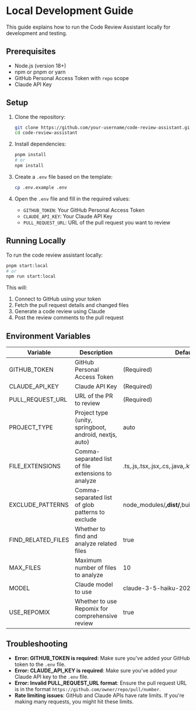 # Local Development Guide

This guide explains how to run the Code Review Assistant locally for development and testing.

## Prerequisites

- Node.js (version 18+)
- npm or pnpm or yarn
- GitHub Personal Access Token with `repo` scope
- Claude API Key

## Setup

1. Clone the repository:
   ```bash
   git clone https://github.com/your-username/code-review-assistant.git
   cd code-review-assistant
   ```

2. Install dependencies:
   ```bash
   pnpm install
   # or
   npm install
   ```

3. Create a `.env` file based on the template:
   ```bash
   cp .env.example .env
   ```

4. Open the `.env` file and fill in the required values:
   - `GITHUB_TOKEN`: Your GitHub Personal Access Token
   - `CLAUDE_API_KEY`: Your Claude API Key
   - `PULL_REQUEST_URL`: URL of the pull request you want to review

## Running Locally

To run the code review assistant locally:

```bash
pnpm start:local
# or
npm run start:local
```

This will:
1. Connect to GitHub using your token
2. Fetch the pull request details and changed files
3. Generate a code review using Claude
4. Post the review comments to the pull request

## Environment Variables

| Variable | Description | Default |
|----------|-------------|---------|
| GITHUB_TOKEN | GitHub Personal Access Token | (Required) |
| CLAUDE_API_KEY | Claude API Key | (Required) |
| PULL_REQUEST_URL | URL of the PR to review | (Required) |
| PROJECT_TYPE | Project type (unity, springboot, android, nextjs, auto) | auto |
| FILE_EXTENSIONS | Comma-separated list of file extensions to analyze | .ts,.js,.tsx,.jsx,.cs,.java,.kt,.xml,.json,.yaml,.yml |
| EXCLUDE_PATTERNS | Comma-separated list of glob patterns to exclude | node_modules/**,dist/**,build/**,*.min.js,*.test.* |
| FIND_RELATED_FILES | Whether to find and analyze related files | true |
| MAX_FILES | Maximum number of files to analyze | 10 |
| MODEL | Claude model to use | claude-3-5-haiku-20241022 |
| USE_REPOMIX | Whether to use Repomix for comprehensive review | true |

## Troubleshooting

- **Error: GITHUB_TOKEN is required**: Make sure you've added your GitHub token to the `.env` file.
- **Error: CLAUDE_API_KEY is required**: Make sure you've added your Claude API key to the `.env` file.
- **Error: Invalid PULL_REQUEST_URL format**: Ensure the pull request URL is in the format `https://github.com/owner/repo/pull/number`.
- **Rate limiting issues**: GitHub and Claude APIs have rate limits. If you're making many requests, you might hit these limits.